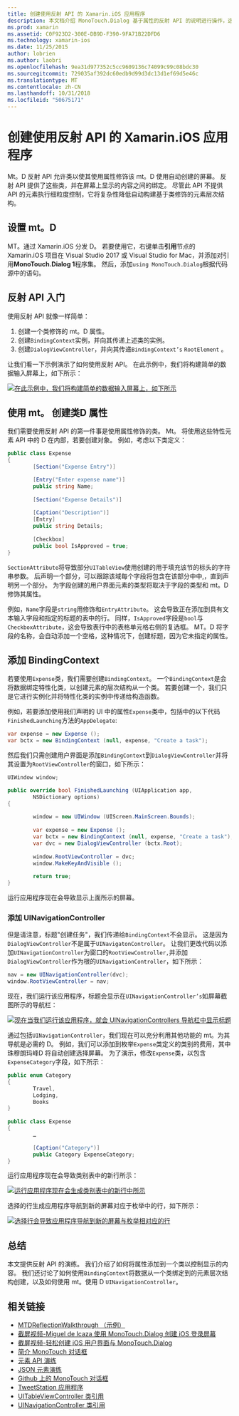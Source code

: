 ```yaml
---
title: 创建使用反射 API 的 Xamarin.iOS 应用程序
description: 本文档介绍 MonoTouch.Dialog 基于属性的反射 API 的说明进行操作，这将创建基于使用属性修饰的类的 UI。
ms.prod: xamarin
ms.assetid: C0F923D2-300E-DB9D-F390-9FA71B22DFD6
ms.technology: xamarin-ios
ms.date: 11/25/2015
author: lobrien
ms.author: laobri
ms.openlocfilehash: 9ea31d977352c5cc9609136c74099c99c08bdc30
ms.sourcegitcommit: 729035af392dc60edb9d99d3dc13d1ef69d5e46c
ms.translationtype: MT
ms.contentlocale: zh-CN
ms.lasthandoff: 10/31/2018
ms.locfileid: "50675171"
---
```

# <a name="creating-a-xamarinios-application-using-the-reflection-api"></a>创建使用反射 API 的 Xamarin.iOS 应用程序

Mt。D 反射 API 允许类以使其使用属性修饰该 mt。D 使用自动创建的屏幕。 反射 API 提供了这些类，并在屏幕上显示的内容之间的绑定。 尽管此 API 不提供 API 的元素执行细粒度控制，它将复杂性降低自动构建基于类修饰的元素层次结构。

## <a name="setting-up-mtd"></a>设置 mt。D

MT。通过 Xamarin.iOS 分发 D。 若要使用它，右键单击**引用**节点的 Xamarin.iOS 项目在 Visual Studio 2017 或 Visual Studio for Mac，并添加对引用**MonoTouch.Dialog 1**程序集。 然后，添加`using MonoTouch.Dialog`根据代码源中的语句。

## <a name="getting-started-with-the-reflection-api"></a>反射 API 入门

使用反射 API 就像一样简单：

1.  创建一个类修饰的 mt。D 属性。
1.  创建`BindingContext`实例，并向其传递上述类的实例。 
1.  创建`DialogViewController`，并向其传递`BindingContext’s` `RootElement` 。 


让我们看一下示例演示了如何使用反射 API。 在此示例中，我们将构建简单的数据输入屏幕上，如下所示：

 [![](reflection-api-walkthrough-images/01-expense-entry.png "在此示例中，我们将构建简单的数据输入屏幕上，如下所示")](reflection-api-walkthrough-images/01-expense-entry.png#lightbox)

## <a name="creating-a-class-with-mtd-attributes"></a>使用 mt。 创建类D 属性

我们需要使用反射 API 的第一件事是使用属性修饰的类。 Mt。 将使用这些特性元素 API 中的 D 在内部，若要创建对象。 例如，考虑以下类定义：

```csharp
public class Expense
{
        [Section("Expense Entry")]

        [Entry("Enter expense name")]
        public string Name;
        
        [Section("Expense Details")]
  
        [Caption("Description")]
        [Entry]
        public string Details;
        
        [Checkbox]
        public bool IsApproved = true;
}
```

`SectionAttribute`将导致部分`UITableView`使用创建的用于填充该节的标头的字符串参数。 后声明一个部分，可以跟踪该域每个字段将包含在该部分中中,，直到声明另一个部分。
为字段创建的用户界面元素的类型将取决于字段的类型和 mt。D 修饰其属性。

例如，`Name`字段是`string`用修饰和`EntryAttribute`。 这会导致正在添加到具有文本输入字段和指定的标题的表中的行。 同样，`IsApproved`字段是`bool`与`CheckboxAttribute`，这会导致表行中的表格单元格右侧的复选框。 MT。D 将字段的名称，会自动添加一个空格，这种情况下，创建标题，因为它未指定的属性。

## <a name="adding-the-bindingcontext"></a>添加 BindingContext

若要使用`Expense`类，我们需要创建`BindingContext`。 一个`BindingContext`是会将数据绑定特性化类，以创建元素的层次结构从一个类。 若要创建一个，我们只是它进行实例化并将特性化类的实例中传递给构造函数。

例如，若要添加使用我们声明的 UI 中的属性`Expense`类中，包括中的以下代码`FinishedLaunching`方法的`AppDelegate`:

```csharp
var expense = new Expense ();
var bctx = new BindingContext (null, expense, "Create a task");
```

然后我们只需创建用户界面是添加`BindingContext`到`DialogViewController`并将其设置为`RootViewController`的窗口，如下所示：

```csharp
UIWindow window;

public override bool FinishedLaunching (UIApplication app, 
        NSDictionary options)
{
   
        window = new UIWindow (UIScreen.MainScreen.Bounds);
            
        var expense = new Expense ();
        var bctx = new BindingContext (null, expense, "Create a task");
        var dvc = new DialogViewController (bctx.Root);
            
        window.RootViewController = dvc;
        window.MakeKeyAndVisible ();
            
        return true;
}
```

运行应用程序现在会导致显示上面所示的屏幕。

### <a name="adding-a-uinavigationcontroller"></a>添加 UINavigationController

但是请注意，标题"创建任务"，我们传递给`BindingContext`不会显示。 这是因为`DialogViewController`不是属于`UINavigatonController`。 让我们更改代码以添加`UINavigationController`为窗口的`RootViewController,`并添加`DialogViewController`作为根的`UINavigationController`，如下所示：

```csharp
nav = new UINavigationController(dvc);
window.RootViewController = nav;
```

现在，我们运行该应用程序，标题会显示在`UINavigationController’s`如屏幕截图所示的导航栏：

 [![](reflection-api-walkthrough-images/02-create-task.png "现在当我们运行该应用程序，就会 UINavigationControllers 导航栏中显示标题")](reflection-api-walkthrough-images/02-create-task.png#lightbox)

通过包括`UINavigationController`，我们现在可以充分利用其他功能的 mt。为其导航是必需的 D。 例如，我们可以添加到枚举`Expense`类定义的类别的费用，其中珠穆朗玛峰D 将自动创建选择屏幕。 为了演示，修改`Expense`类，以包含`ExpenseCategory`字段，如下所示：

```csharp
public enum Category
{
        Travel,
        Lodging,
        Books
}
        
public class Expense
{
        …

        [Caption("Category")]
        public Category ExpenseCategory;
}
```

运行应用程序现在会导致类别表中的新行所示：

 [![](reflection-api-walkthrough-images/03-set-details.png "运行应用程序现在会生成类别表中的新行中所示")](reflection-api-walkthrough-images/03-set-details.png#lightbox)

选择的行生成应用程序导航到新的屏幕对应于枚举中的行，如下所示：

 [![](reflection-api-walkthrough-images/04-set-category.png "选择行会导致应用程序导航到新的屏幕与枚举相对应的行")](reflection-api-walkthrough-images/04-set-category.png#lightbox)

 <a name="Summary" />


## <a name="summary"></a>总结

本文提供反射 API 的演练。 我们介绍了如何将属性添加到一个类以控制显示的内容。 我们还讨论了如何使用`BindingContext`将数据从一个类绑定到的元素层次结构创建，以及如何使用 mt。使用 D `UINavigationController`。


## <a name="related-links"></a>相关链接

- [MTDReflectionWalkthrough （示例）](https://developer.xamarin.com/samples/MTDReflectionWalkthrough/)
- [截屏视频-Miguel de Icaza 使用 MonoTouch.Dialog 创建 iOS 登录屏幕](http://youtu.be/3butqB1EG0c)
- [截屏视频-轻松创建 iOS 用户界面与 MonoTouch.Dialog](http://youtu.be/j7OC5r8ZkYg)
- [简介 MonoTouch 对话框](~/ios/user-interface/monotouch.dialog/index.md)
- [元素 API 演练](~/ios/user-interface/monotouch.dialog/elements-api-walkthrough.md)
- [JSON 元素演练](~/ios/user-interface/monotouch.dialog/monotouch.dialog-json-markup.md)
- [Github 上的 MonoTouch 对话框](https://github.com/migueldeicaza/MonoTouch.Dialog)
- [TweetStation 应用程序](https://github.com/migueldeicaza/TweetStation)
- [UITableViewController 类引用](http://developer.apple.com/library/ios/#DOCUMENTATION/UIKit/Reference/UITableViewController_Class/Reference/Reference.html)
- [UINavigationController 类引用](http://developer.apple.com/library/ios/#documentation/UIKit/Reference/UINavigationController_Class/Reference/Reference.html)
